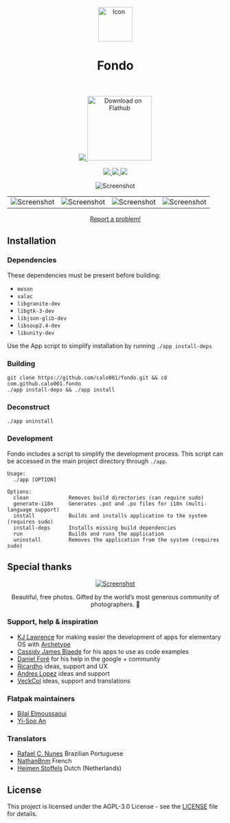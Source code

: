 <div align="center">
  <span align="center"> <img width="80" height="80" class="center" src="https://raw.githubusercontent.com/calo001/fondo/master/data/images/com.github.calo001.fondo.png" alt="Icon"></span>
  <h1 align="center">Fondo</h1>
  <h3 align="center"></h3>
</div>

<br/>

<p align="center">
    <a href="https://appcenter.elementary.io/com.github.calo001.fondo">
        <img src="https://appcenter.elementary.io/badge.svg">
    </a>
    <a href='https://flathub.org/apps/details/com.github.calo001.fondo'><img width='150' alt='Download on Flathub' src='https://flathub.org/assets/badges/flathub-badge-en.png'/></a>
</p>

<p align="center">
  <a href="https://github.com/calo001/fondo">
    <img src="https://img.shields.io/badge/Version-1.3.0-orange.svg">
  </a>
  <a href="https://github.com/calo001/fondo/blob/master/LICENSE.md">
    <img src="https://img.shields.io/badge/License-GPL%20v3-blue.svg">
  </a>
  <a href="https://travis-ci.org/calo001/fondo">
    <img src="https://travis-ci.org/calo001/fondo.svg?branch=master">
  </a>
</p>

<p align="center">
    <img src="https://raw.githubusercontent.com/calo001/fondo/master/data/images/screenshot_1.png" alt="Screenshot">
    <table>
      <tr>
        <td>
          <img src="https://raw.githubusercontent.com/calo001/fondo/master/data/images/screenshot_2.png" alt="Screenshot">
        </td>
        <td>
          <img src="https://raw.githubusercontent.com/calo001/fondo/master/data/images/screenshot_3.png" alt="Screenshot">
        </td>
        <td>
          <img src="https://raw.githubusercontent.com/calo001/fondo/master/data/images/screenshot_4.png" alt="Screenshot">
        </td>
        <td>
          <img src="https://raw.githubusercontent.com/calo001/fondo/master/data/images/screenshot_5.png" alt="Screenshot">
        </td>
      </tr>
    </table>
</p>
<p align="center">
  <a href="https://github.com/calo001/fondo/issues/new">Report a problem!</a>
</p>

## Installation

### Dependencies
These dependencies must be present before building:
 - `meson`
 - `valac`
 - `libgranite-dev`
 - `libgtk-3-dev`
 - `libjson-glib-dev`
 - `libsoup2.4-dev`
 - `libunity-dev`


Use the App script to simplify installation by running `./app install-deps`
 
 ### Building

```
git clone https://github.com/calo001/fondo.git && cd com.github.calo001.fondo
./app install-deps && ./app install
```

### Deconstruct

```
./app uninstall
```

### Development

Fondo includes a script to simplify the development process. This script can be accessed in the main project directory through `./app`.

```
Usage:
  ./app [OPTION]

Options:
  clean             Removes build directories (can require sudo)
  generate-i18n     Generates .pot and .po files for i18n (multi-language support)
  install           Builds and installs application to the system (requires sudo)
  install-deps      Installs missing build dependencies
  run               Builds and runs the application
  uninstall         Removes the application from the system (requires sudo)
```
## Special thanks

<p align="center">
  <a href="http://unsplash.com">
    <img src="https://raw.githubusercontent.com/calo001/fondo/master/data/images/poweredunsplash.png" alt="Screenshot">
  </a>
</p>
<p align="center">
Beautiful, free photos.
Gifted by the world’s most generous community of photographers. 🎁
</p>

### Support, help & inspiration

- [KJ Lawrence](https://github.com/kjlaw89) for making easier the development of apps for elementary OS with [Archetype](https://appcenter.elementary.io/com.github.kjlaw89.archetype/)
- [Cassidy James Blaede](https://github.com/cassidyjames) for his apps to use as code examples
- [Daniel Foré](https://github.com/danrabbit) for his help in the google + community
- [Ricardho](https://github.com/ricdev2) ideas, support and UX
- [Andres Lopez](https://github.com/andreslopezrm) ideas and support
- [VeckCol](https://github.com/VeckCol) ideas, support and translations

### Flatpak maintainers
- [Bilal Elmoussaoui](https://github.com/bilelmoussaoui)
- [Yi-Soo An](https://github.com/memnoth)

### Translators
- [Rafael C. Nunes](https://github.com/rafaelcn) Brazilian Portuguese
- [NathanBnm](https://github.com/NathanBnm) French
- [Heimen Stoffels](https://github.com/Vistaus) Dutch (Netherlands)

## License

This project is licensed under the AGPL-3.0 License - see the [LICENSE](LICENSE.md) file for details.
